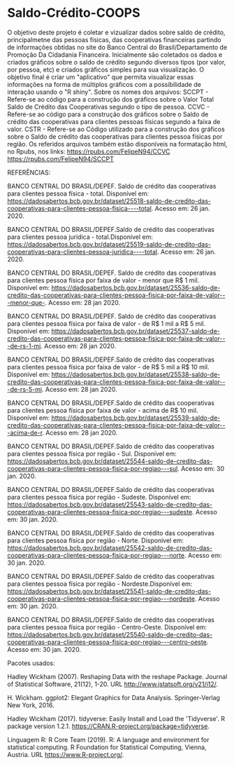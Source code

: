 # Saldo-Crédito-COOPS
O objetivo deste projeto é coletar e vizualizar dados sobre saldo de crédito, principalmetne das pessoas físicas, das cooperativas financeiras partindo de informações obtidas no site do Banco Central do Brasil/Departamento de Promoção Da Cidadania Financeira. Inicialmente são coletados os dados e criados gráficos sobre o saldo de crédito segundo diversos tipos (por valor, por pessoa, etc) e criados gráficos simples para sua visualização.  O objetivo final é criar um "aplicativo" que permita visualizar essas informações na forma de múltiplos gráficos com a possíbilidade de interação usando o "R shiny". 
Sobre os nomes dos arquivos:
SCCPT - Refere-se ao código para a construção dos gráficos sobre o Valor Total Saldo de Crédito das Cooperativas segundo o tipo de pessoa.
CCVC - Refere-se ao código para a construção dos gráficos sobre o Saldo de crédito das cooperativas para clientes pessoas físicas segundo a faixa de valor.
CSTR - Refere-se ao Código utilizado para a construção dos gráficos sobre o Saldo de crédito das cooperativas para clientes pessoa físicas por região.
Os referidos arquivos também estão disponíveis na formatação html, no Rpubs, nos links: 
https://rpubs.com/FelipeN94/CCVC
https://rpubs.com/FelipeN94/SCCPT

REFERÊNCIAS:

BANCO CENTRAL DO BRASIL/DEPEF. Saldo de crédito das cooperativas para clientes pessoa física - total. Disponível em: <https://dadosabertos.bcb.gov.br/dataset/25518-saldo-de-credito-das-cooperativas-para-clientes-pessoa-fisica----total>. Acesso em: 26 jan. 2020.

BANCO CENTRAL DO BRASIL/DEPEF.Saldo de crédito das cooperativas para clientes pessoa juridica - total.Disponível em: <https://dadosabertos.bcb.gov.br/dataset/25519-saldo-de-credito-das-cooperativas-para-clientes-pessoa-juridica----total>. Acesso em: 26 jan. 2020.

BANCO CENTRAL DO BRASIL/DEPEF. Saldo de crédito das cooperativas para clientes pessoa física por faixa de valor - menor que R$ 1 mil. Disponível em: <https://dadosabertos.bcb.gov.br/dataset/25536-saldo-de-credito-das-cooperativas-para-clientes-pessoa-fisica-por-faixa-de-valor---menor-que->. Acesso em: 28 jan 2020.

BANCO CENTRAL DO BRASIL/DEPEF. Saldo de crédito das cooperativas para clientes pessoa física por faixa de valor - de R$ 1 mil a R$ 5 mil.
Disponível em: <https://dadosabertos.bcb.gov.br/dataset/25537-saldo-de-credito-das-cooperativas-para-clientes-pessoa-fisica-por-faixa-de-valor---de-rs-1-mi>. Acesso em: 28 jan 2020.

BANCO CENTRAL DO BRASIL/DEPEF.Saldo de crédito das cooperativas para clientes pessoa física por faixa de valor - de R$ 5 mil a R$ 10 mil. 
 Disponível em: <https://dadosabertos.bcb.gov.br/dataset/25538-saldo-de-credito-das-cooperativas-para-clientes-pessoa-fisica-por-faixa-de-valor---de-rs-5-mi>. Acesso em: 28 jan 2020.

BANCO CENTRAL DO BRASIL/DEPEF.Saldo de crédito das cooperativas para clientes pessoa física por faixa de valor - acima de R$ 10 mil. Disponível em: <https://dadosabertos.bcb.gov.br/dataset/25539-saldo-de-credito-das-cooperativas-para-clientes-pessoa-fisica-por-faixa-de-valor---acima-de-r>. Acesso em: 28 jan 2020.

BANCO CENTRAL DO BRASIL/DEPEF.Saldo de crédito das cooperativas para clientes pessoa física por região - Sul. Disponível em: <https://dadosabertos.bcb.gov.br/dataset/25544-saldo-de-credito-das-cooperativas-para-clientes-pessoa-fisica-por-regiao---sul>. Acesso em: 30 jan. 2020.

BANCO CENTRAL DO BRASIL/DEPEF.Saldo de crédito das cooperativas para clientes pessoa física por região - Sudeste. Disponível em: <https://dadosabertos.bcb.gov.br/dataset/25543-saldo-de-credito-das-cooperativas-para-clientes-pessoa-fisica-por-regiao---sudeste>. Acesso em: 30 jan. 2020.


BANCO CENTRAL DO BRASIL/DEPEF.Saldo de crédito das cooperativas para clientes pessoa física por região - Norte. Disponível em: <https://dadosabertos.bcb.gov.br/dataset/25542-saldo-de-credito-das-cooperativas-para-clientes-pessoa-fisica-por-regiao---norte>. Acesso em: 30 jan. 2020.

BANCO CENTRAL DO BRASIL/DEPEF.Saldo de crédito das cooperativas para clientes pessoa física por região - Nordeste.Disponível em: <https://dadosabertos.bcb.gov.br/dataset/25541-saldo-de-credito-das-cooperativas-para-clientes-pessoa-fisica-por-regiao---nordeste>. Acesso em: 30 jan. 2020.

BANCO CENTRAL DO BRASIL/DEPEF.Saldo de crédito das cooperativas para clientes pessoa física por região - Centro-Oeste. Disponível em: <https://dadosabertos.bcb.gov.br/dataset/25540-saldo-de-credito-das-cooperativas-para-clientes-pessoa-fisica-por-regiao---centro-oeste>. Acesso em: 30 jan. 2020.
 
Pacotes usados:

Hadley Wickham (2007). Reshaping Data with the reshape Package. Journal of
Statistical Software, 21(12), 1-20. URL http://www.jstatsoft.org/v21/i12/.
  
H. Wickham. ggplot2: Elegant Graphics for Data Analysis. Springer-Verlag New York,
2016.

Hadley Wickham (2017). tidyverse: Easily Install and Load the 'Tidyverse'. R package
version 1.2.1. https://CRAN.R-project.org/package=tidyverse.

Linguagem R:
R Core Team (2019). R: A language and environment for statistical computing. R
Foundation for Statistical Computing, Vienna, Austria. URL https://www.R-project.org/.
